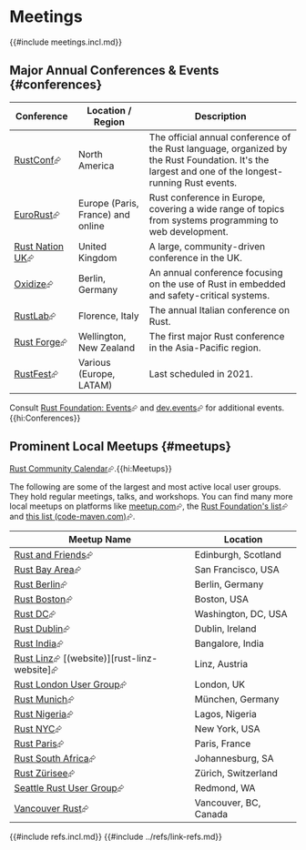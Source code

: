 # Meetings

{{#include meetings.incl.md}}

## Major Annual Conferences & Events {#conferences}

| Conference | Location / Region | Description |
|---|---|---|
| [RustConf](https://rustconf.com)⮳ | North America | The official annual conference of the Rust language, organized by the Rust Foundation. It's the largest and one of the longest-running Rust events. |
| [EuroRust](https://eurorust.eu/)⮳ | Europe (Paris, France) and online | Rust conference in Europe, covering a wide range of topics from systems programming to web development. |
| [Rust Nation UK](https://www.rustnationuk.com)⮳ | United Kingdom | A large, community-driven conference in the UK. |
| [Oxidize](https://oxidizeconf.com)⮳ | Berlin, Germany | An annual conference focusing on the use of Rust in embedded and safety-critical systems. |
| [RustLab](https://rustlab.it)⮳ | Florence, Italy | The annual Italian conference on Rust. |
| [Rust Forge](https://rustforgeconf.com)⮳ | Wellington, New Zealand | The first major Rust conference in the Asia-Pacific region. |
| [RustFest](https://rustfest.global)⮳ | Various (Europe, LATAM) | Last scheduled in 2021. |

Consult [Rust Foundation: Events](https://rustfoundation.org/event)⮳ and [dev.events](https://dev.events/rust)⮳ for additional events.{{hi:Conferences}}

## Prominent Local Meetups {#meetups}

[Rust Community Calendar](https://calendar.google.com/calendar/u/0/embed?src=apd9vmbc22egenmtu5l6c5jbfc@group.calendar.google.com&pli=1)⮳.{{hi:Meetups}}

The following are some of the largest and most active local user groups. They hold regular meetings, talks, and workshops. You can find many more local meetups on platforms like [meetup.com](https://meetup.com)⮳, the [Rust Foundation's list](https://prev.rust-lang.org/en-US/user-groups.html)⮳ and [this list (code-maven.com)](https://rust.code-maven.com/user-groups)⮳.

| Meetup Name | Location |
|---|---|
| [Rust and Friends](https://www.meetup.com/rust-and-friends)⮳ | Edinburgh, Scotland |
| [Rust Bay Area](https://www.meetup.com/Rust-Bay-Area)⮳ | San Francisco, USA |
| [Rust Berlin](https://www.meetup.com/Rust-Berlin)⮳ | Berlin, Germany |
| [Rust Boston](https://www.meetup.com/bostonrust/)⮳ | Boston, USA |
| [Rust DC](https://www.meetup.com/rustdc/)⮳ | Washington, DC, USA |
| [Rust Dublin](https://www.meetup.com/rust-dublin)⮳ | Dublin, Ireland |
| [Rust India](https://www.meetup.com/rustindia)⮳ | Bangalore, India |
| [Rust Linz](https://www.meetup.com/Rust-Linz)⮳ [(website)][rust-linz-website]⮳ | Linz, Austria |
| [Rust London User Group](https://www.meetup.com/rust-london-user-group)⮳ | London, UK |
| [Rust Munich](https://www.meetup.com/rust-munich)⮳ | München, Germany |
| [Rust Nigeria](https://www.meetup.com/rust-meetup-group)⮳ | Lagos, Nigeria |
| [Rust NYC](https://www.meetup.com/rust-nyc)⮳ | New York, USA |
| [Rust Paris](https://www.meetup.com/Rust-Paris)⮳ | Paris, France |
| [Rust South Africa](https://www.meetup.com/Johannesburg-Rust-Meetup)⮳ | Johannesburg, SA |
| [Rust Zürisee](https://www.meetup.com/rust-zurich)⮳ | Zürich, Switzerland |
| [Seattle Rust User Group](https://www.meetup.com/seattle-rust-user-group)⮳ | Redmond, WA |
| [Vancouver Rust](https://www.meetup.com/vancouver-rust)⮳ | Vancouver, BC, Canada |

{{#include refs.incl.md}}
{{#include ../refs/link-refs.md}}

<div class="hidden">
</div>
